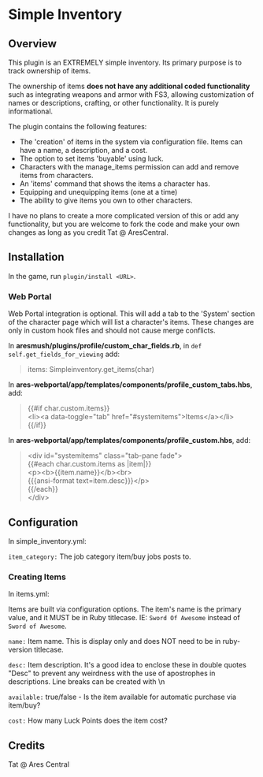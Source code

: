 # Simple Inventory

## Overview

This plugin is an EXTREMELY simple inventory. Its primary purpose is to track ownership of items.

The ownership of items **does not have any additional coded functionality** such as integrating weapons and armor with FS3, allowing customization of names or descriptions, crafting, or other functionality. It is purely informational.

The plugin contains the following features:

* The 'creation' of items in the system via configuration file. Items can have a name, a description, and a cost.
* The option to set items 'buyable' using luck.
* Characters with the manage_items permission can add and remove items from characters.
* An 'items' command that shows the items a character has.
* Equipping and unequipping items (one at a time)
* The ability to give items you own to other characters.

I have no plans to create a more complicated version of this or add any functionality, but you are welcome to fork the code and make your own changes as long as you credit Tat @ AresCentral.

## Installation

In the game, run `plugin/install <URL>`.

### Web Portal

Web Portal integration is optional. This will add a tab to the 'System' section of the character page which will list a character's items. These changes are only in custom hook files and should not cause merge conflicts.

In **aresmush/plugins/profile/custom_char_fields.rb**, in `def self.get_fields_for_viewing` add:

> items: Simpleinventory.get_items(char)

In **ares-webportal/app/templates/components/profile_custom_tabs.hbs**, add:

>{{#if char.custom.items}}<br>
>   \<li>\<a data-toggle="tab" href="#systemitems">Items\</a>\</li><br>
>{{/if}}

In **ares-webportal/app/templates/components/profile_custom.hbs**, add:

>\<div id="systemitems" class="tab-pane fade"><br>
>  {{#each char.custom.items as |item|}}<br>
>   \<p>\<b>{{item.name}}\</b>\<br><br>
>     {{{ansi-format text=item.desc}}}\</p><br>
>  {{/each}}<br>
>\</div>

## Configuration
In simple_inventory.yml:

`item_category:` The job category item/buy jobs posts to.

### Creating Items
In items.yml:

Items are built via configuration options. The item's name is the primary value, and it MUST be in Ruby titlecase. IE: `Sword Of Awesome` instead of `Sword of Awesome`.

`name:` 	Item name. This is display only and does NOT need to be in ruby-version titlecase.

`desc:`		Item description. It's a good idea to enclose these in double quotes "Desc" to prevent any weirdness with the use of apostrophes in descriptions. Line breaks can be created with \n

`available:` 	true/false 	- Is the item available for automatic purchase via item/buy?

`cost:` 	 	How many Luck Points does the item cost?






## Credits
Tat @ Ares Central
